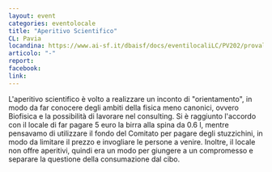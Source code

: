 ```yaml
---
layout: event
categories: eventolocale
title: "Aperitivo Scientifico"
CL: Pavia
locandina: https://www.ai-sf.it/dbaisf/docs/eventilocaliLC/PV202/provalocandina_page-0001.jpg
articolo: "-"
report:
facebook: 
link: 
---
```


L'aperitivo scientifico è volto a realizzare un inconto di "orientamento", in modo da far conocere degli ambiti della fisica meno canonici, ovvero Biofisica e la possibilità di lavorare nel consulting. Si è raggiunto l'accordo con il locale di far pagare 5 euro la birra alla spina da 0.6 l, mentre pensavamo di utilizzare il fondo del Comitato per pagare degli stuzzichini, in modo da limitare il prezzo e invogliare le persone a venire. Inoltre, il locale non offre aperitivi, quindi era un modo per giungere a un compromesso e separare la questione della consumazione dal cibo.
